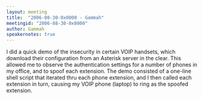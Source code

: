 ```yaml
---
layout: meeting
title:  "2006-08-30-0x0000 - Gammah"
meetingid: "2006-08-30-0x0000"
author: Gammah
speakernotes: true
---
```


I did a quick demo of the insecurity in certain VOIP handsets, which
download their configuration from an Asterisk server in the clear. This
allowed me to observe the authentication settings for a number of phones
in my office, and to spoof each extension. The demo consisted of a
one-line shell script that iterated thru each phone extension, and I
then called each extension in turn, causing my VOIP phone (laptop) to
ring as the spoofed extension.

